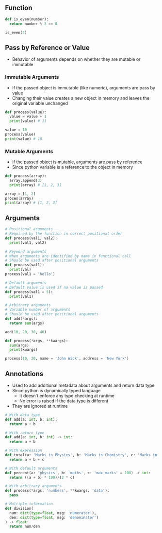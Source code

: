 ## Function
```py
def is_even(number):
  return number % 2 == 0

is_even(4)
```

## Pass by Reference or Value
- Behavior of arguments depends on whether they are mutable or immutable

### Immutable Arguments
- If the passed object is immutable (like numeric), arguments are pass by value
- Changing their value creates a new object in memory and leaves the original variable unchanged

```py
def process(value):
  value = value + 1
  print(value) # 11

value = 10
process(value)
print(value) # 10
```

### Mutable Arguments
- If the passed object is mutable, arguments are pass by reference
- Since python variable is a reference to the object in memory

```py
def process(array):
  array.append(3)
  print(array) # [1, 2, 3]

array = [1, 2]
proces(array)
print(array) # [1, 2, 3]
```

## Arguments
```py
# Positional arguments
# Required by the function in correct positional order
def process(val1, val2):
  print(val1, val2)

# Keyword arguments
# When arguments are identified by name in functional call
# Should be used after positional arguments
def process(val1):
  print(val)
process(val1 = 'hello')

# Default arguments
# Default value is used if no value is passed
def process(val1 = 5):
  print(val1)

# Arbitrary arguments
# Variable number of arguments
# Should be used after positional arguments
def add(*args):
  return sum(args)

add(10, 20, 30, 40)

def process(*args, **kwargs):
  sum(args)
  print(kwargs)

process(10, 20, name = 'John Wick', address = 'New York')
```

## Annotations
- Used to add additional metadata about arguments and return data type
- Since python is dynamically typed language
  - It doesn't enforce any type checking at runtime
  - No error is raised if the data type is different
- They are ignored at runtime

```py
# With data type
def add(a: int, b: int):
  return a + b

# With return type
def add(a: int, b: int) -> int:
  return a + b

# With expression
def total(a: 'Marks in Physics', b: 'Marks in Chemistry', c: 'Marks in Maths') -> int:
  return a + b + c

# With default arguments
def percent(a: 'physics', b: 'maths', c: 'max_marks' = 100) -> int:
  return ((a + b) * 100)/(2 * c)

# With arbitrary arguments
def process(*args: 'numbers', **kwargs: 'data'):
  pass

# Multiple information
def division(
  num: dict(type=float, msg: 'numerator'),
  den: dict(type=float, msg: 'denominator')
) -> float:
  return num/den
```
